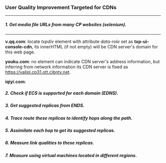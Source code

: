 ### User Quality Improvement Targeted for CDNs
***

##### 1. Get media file URLs from many CP websites (selenium).
***

**v.qq.com**: locate *txpdiv* element with attribute *data-role* set as **txp-ui-console-cdn**, its innerHTML (if not empty) will be CDN server's domain for this web page. 

**youku.com**: no element can indicate CDN server's address information, but inferring from network information its CDN server is fixed as https://valipl.cp31.ott.cibntv.net.

**iqiyi.com**:

##### 2. Check if ECS is supported for each domain (EDNS).

##### 3. Get suggested replicas from ENDS.

##### 4. Trace route these replicas to identify hops along the path.

##### 5. Assimilate each hop to get its suggested replicas.

##### 6. Measure link qualities to these replicas.

##### 7. Measure using virtual machines located in different regions.
